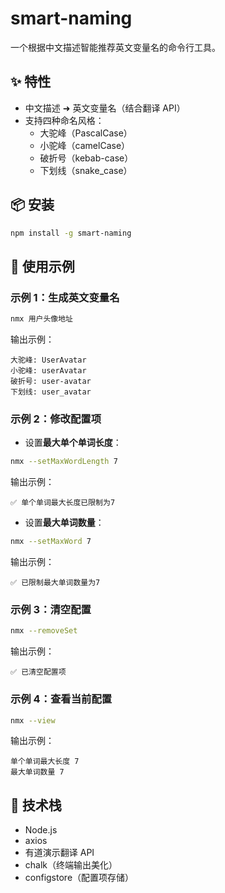 # smart-naming

一个根据中文描述智能推荐英文变量名的命令行工具。

## ✨ 特性

- 中文描述 ➜ 英文变量名（结合翻译 API）
- 支持四种命名风格：
    - 大驼峰（PascalCase）
    - 小驼峰（camelCase）
    - 破折号（kebab-case）
    - 下划线（snake_case）

## 📦 安装

```bash
npm install -g smart-naming
```

## 🚀 使用示例

### 示例 1：生成英文变量名

```bash
nmx 用户头像地址
```

输出示例：

```
大驼峰: UserAvatar
小驼峰: userAvatar
破折号: user-avatar
下划线: user_avatar
```

### 示例 2：修改配置项

- 设置**最大单个单词长度**：

```bash
nmx --setMaxWordLength 7
```

输出示例：

```
✅ 单个单词最大长度已限制为7
```

- 设置**最大单词数量**：

```bash
nmx --setMaxWord 7
```

输出示例：

```
✅ 已限制最大单词数量为7
```

### 示例 3：清空配置

```bash
nmx --removeSet
```

输出示例：

```
✅ 已清空配置项
```

### 示例 4：查看当前配置

```bash
nmx --view
```

输出示例：

```
单个单词最大长度 7
最大单词数量 7
```

## 🔧 技术栈

- Node.js
- axios
- 有道演示翻译 API
- chalk（终端输出美化）
- configstore（配置项存储）
